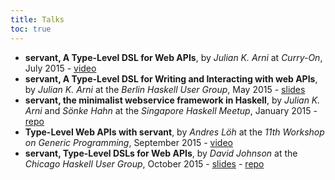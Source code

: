 ```yaml
---
title: Talks
toc: true
---
```



- **servant, A Type-Level DSL for Web APIs**, by *Julian K. Arni* at *Curry-On*, July 2015 - [video](https://www.youtube.com/watch?v=snOBI8PcbMQ)
- **servant, A Type-Level DSL for Writing and Interacting with web APIs**, by *Julian K. Arni* at the *Berlin Haskell User Group*, May 2015 - [slides](https://github.com/haskell-servant/hugsMay2015Berlin/raw/master/presentation.pdf)
- **servant, the minimalist webservice framework in Haskell**, by *Julian K. Arni* and *Sönke Hahn* at the *Singapore Haskell Meetup*, January 2015 - [repo](https://github.com/haskell-servant/HaskellSGMeetup2015)
- **Type-Level Web APIs with servant**, by *Andres Löh* at the *11th Workshop on Generic Programming*, September 2015 - [video](https://www.youtube.com/watch?v=vXRIXkbjLbU)
- **servant, Type-Level DSLs for Web APIs**, by *David Johnson* at the *Chicago Haskell User Group*, October 2015 - [slides](https://github.com/ChicagoHaskell/servant-presentation/blob/master/servant-presentation.pdf) - [repo](https://github.com/ChicagoHaskell/servant-presentation)

